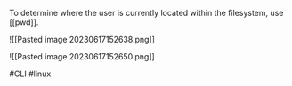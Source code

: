 To determine where the user is currently located within the filesystem, use [[pwd]].

![[Pasted image 20230617152638.png]]

![[Pasted image 20230617152650.png]]



#CLI #linux 
